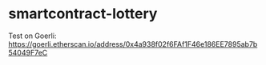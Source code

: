 # smartcontract-lottery
Test on Goerli: https://goerli.etherscan.io/address/0x4a938f02f6FAf1F46e186EE7895ab7b54049F7eC
